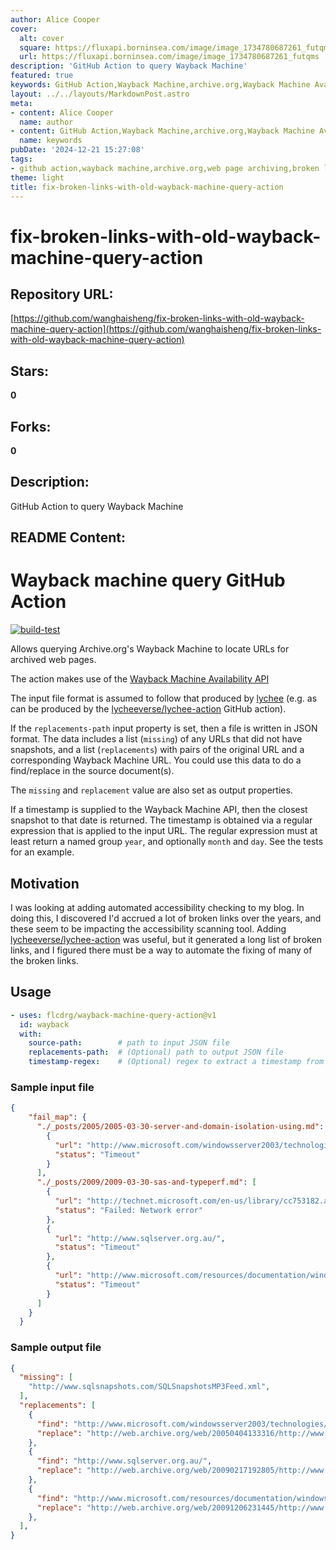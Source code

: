 ```yaml
---
author: Alice Cooper
cover:
  alt: cover
  square: https://fluxapi.borninsea.com/image/image_1734780687261_futqms
  url: https://fluxapi.borninsea.com/image/image_1734780687261_futqms
description: 'GitHub Action to query Wayback Machine'
featured: true
keywords: GitHub Action,Wayback Machine,archive.org,Wayback Machine Availability API,lychee,lychee-action,broken links,accessibility checking,JSON,timestamp,regular expression,Motivation,Usage,replacements-path,timestamp-regex,Sample input file
layout: ../../layouts/MarkdownPost.astro
meta:
- content: Alice Cooper
  name: author
- content: GitHub Action,Wayback Machine,archive.org,Wayback Machine Availability API,lychee,lychee-action,broken links,accessibility checking,JSON,timestamp,regular expression,Motivation,Usage,replacements-path,timestamp-regex,Sample input file
  name: keywords
pubDate: '2024-12-21 15:27:08'
tags:
- github action,wayback machine,archive.org,web page archiving,broken link fix,lychee,lychee action,accessibility checking,timestamp regex
theme: light
title: fix-broken-links-with-old-wayback-machine-query-action
---
```


# fix-broken-links-with-old-wayback-machine-query-action

## Repository URL: 
[https://github.com/wanghaisheng/fix-broken-links-with-old-wayback-machine-query-action](https://github.com/wanghaisheng/fix-broken-links-with-old-wayback-machine-query-action)

## Stars: 
**0**

## Forks: 
**0**

## Description: 
GitHub Action to query Wayback Machine

## README Content: 
# Wayback machine query GitHub Action

[![build-test](https://github.com/flcdrg/wayback-machine-query-action/actions/workflows/test.yml/badge.svg)](https://github.com/flcdrg/wayback-machine-query-action/actions/workflows/test.yml)

Allows querying Archive.org's Wayback Machine to locate URLs for archived web pages.

The action makes use of the [Wayback Machine Availability API](https://archive.org/help/wayback_api.php)

The input file format is assumed to follow that produced by [lychee](https://github.com/lycheeverse/lychee) (e.g. as can be produced by the [lycheeverse/lychee-action](https://github.com/lycheeverse/lychee-action) GitHub action).

If the `replacements-path` input property is set, then a file is written in JSON format. The data includes a list (`missing`) of any URLs that did not have snapshots, and a list (`replacements`) with pairs of the original URL and a corresponding Wayback Machine URL. You could use this data to do a find/replace in the source document(s).

The `missing` and `replacement` value are also set as output properties.

If a timestamp is supplied to the Wayback Machine API, then the closest snapshot to that date is returned. The timestamp is obtained via a regular expression that is applied to the input URL. The regular expression must at least return a named group `year`, and optionally `month` and `day`. See the tests for an example.

## Motivation

I was looking at adding automated accessibility checking to my blog. In doing this, I discovered I'd accrued a lot of broken links over the years, and these seem to be impacting the accessibility scanning tool.
Adding [lycheeverse/lychee-action](https://github.com/lycheeverse/lychee-action) was useful, but it generated a long list of broken links, and I figured there must be a way to automate the fixing of many of the broken links.

## Usage

```yaml
- uses: flcdrg/wayback-machine-query-action@v1
  id: wayback
  with:
    source-path:        # path to input JSON file
    replacements-path:  # (Optional) path to output JSON file
    timestamp-regex:    # (Optional) regex to extract a timestamp from the input URL
```

### Sample input file

```json
{
    "fail_map": {
      "./_posts/2005/2005-03-30-server-and-domain-isolation-using.md": [
        {
          "url": "http://www.microsoft.com/windowsserver2003/technologies/networking/ipsec/default.mspx#EGAA",
          "status": "Timeout"
        }
      ],
      "./_posts/2009/2009-03-30-sas-and-typeperf.md": [
        {
          "url": "http://technet.microsoft.com/en-us/library/cc753182.aspx",
          "status": "Failed: Network error"
        },
        {
          "url": "http://www.sqlserver.org.au/",
          "status": "Timeout"
        },
        {
          "url": "http://www.microsoft.com/resources/documentation/windowsnt/4/server/reskit/en-us/reskt4u4/rku4list.mspx?mfr=true",
          "status": "Timeout"
        }
      ]
    }
  }
```

### Sample output file

```json
{
  "missing": [
    "http://www.sqlsnapshots.com/SQLSnapshotsMP3Feed.xml",
  ],
  "replacements": [
    {
      "find": "http://www.microsoft.com/windowsserver2003/technologies/networking/ipsec/default.mspx#EGAA",
      "replace": "http://web.archive.org/web/20050404133316/http://www.microsoft.com:80/windowsserver2003/technologies/networking/ipsec/default.mspx",
    },
    {
      "find": "http://www.sqlserver.org.au/",
      "replace": "http://web.archive.org/web/20090217192805/http://www.sqlserver.org.au:80/",
    },
    {
      "find": "http://www.microsoft.com/resources/documentation/windowsnt/4/server/reskit/en-us/reskt4u4/rku4list.mspx?mfr=true",
      "replace": "http://web.archive.org/web/20091206231445/http://www.microsoft.com:80/resources/documentation/windowsnt/4/server/reskit/en-us/reskt4u4/rku4list.mspx?mfr=true",
    },
  ],
}
```

